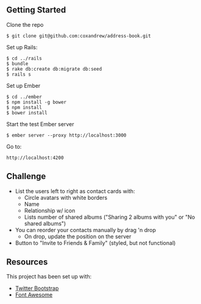 ## Getting Started

Clone the repo

    $ git clone git@github.com:coxandrew/address-book.git

Set up Rails:

    $ cd ../rails
    $ bundle
    $ rake db:create db:migrate db:seed
    $ rails s

Set up Ember

    $ cd ../ember
    $ npm install -g bower
    $ npm install
    $ bower install

Start the test Ember server

    $ ember server --proxy http://localhost:3000

Go to:

    http://localhost:4200

## Challenge

* List the users left to right as contact cards with:
    * Circle avatars with white borders
    * Name
    * Relationship w/ icon
    * Lists number of shared albums ("Sharing 2 albums with you" or "No shared albums")
* You can reorder your contacts manually by drag 'n drop
    * On drop, update the position on the server
* Button to "Invite to Friends & Family" (styled, but not functional)

## Resources

This project has been set up with:

* [Twitter Bootstrap](http://getbootstrap.com/css/)
* [Font Awesome](https://www.npmjs.org/package/ember-cli-font-awesome)
